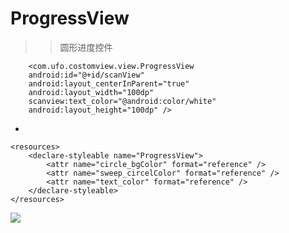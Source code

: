 # ProgressView

>>圆形进度控件

	    <com.ufo.costomview.view.ProgressView
        android:id="@+id/scanView"
        android:layout_centerInParent="true"
        android:layout_width="100dp"
        scanview:text_color="@android:color/white"
        android:layout_height="100dp" />

-

	<resources>
	    <declare-styleable name="ProgressView">
	        <attr name="circle_bgColor" format="reference" />
	        <attr name="sweep_circelColor" format="reference" />
	        <attr name="text_color" format="reference" />
	    </declare-styleable>
	</resources>

![](http://i.imgur.com/02QYr2z.gif)